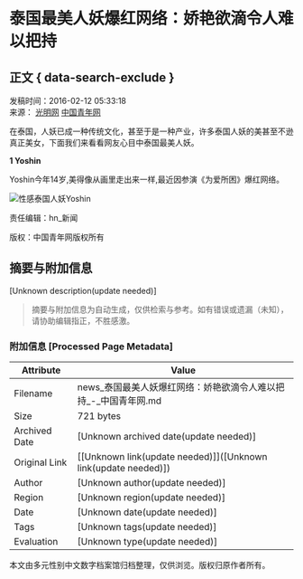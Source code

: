 # 泰国最美人妖爆红网络：娇艳欲滴令人难以把持

## 正文 { data-search-exclude }


发稿时间：2016-02-12 05:33:18  
来源： [光明网](http://culture.gmw.cn/2016-02/12/content_18848994.htm) [中国青年网](http://www.youth.cn)

在泰国，人妖已成一种传统文化，甚至于是一种产业，许多泰国人妖的美甚至不逊真正美女，下面我们来看看网友心目中泰国最美人妖。

**1 Yoshin**

Yoshin今年14岁,美得像从画里走出来一样,最近因参演《为爱所困》爆红网络。

![性感泰国人妖Yoshin](./W020160212199903550770.jpg)

责任编辑：hn_新闻

版权：中国青年网版权所有
<!-- tcd_original_link http://news.youth.cn/sh/201602/t20160212_7622727.htm -->


## 摘要与附加信息

<!-- tcd_abstract -->
[Unknown description(update needed)]
<!-- tcd_abstract_end -->

> 摘要与附加信息为自动生成，仅供检索与参考。如有错误或遗漏（未知），请协助编辑指正，不胜感激。

### 附加信息 [Processed Page Metadata]

| Attribute       | Value                                  |
|-----------------|----------------------------------------|
| Filename        | news_泰国最美人妖爆红网络：娇艳欲滴令人难以把持_-_中国青年网.md                             |
| Size            | 721 bytes                           |
| Archived Date   | [Unknown archived date(update needed)]                             |
| Original Link   | [[Unknown link(update needed)]]([Unknown link(update needed)])                       |
| Author          | [Unknown author(update needed)]                               |
| Region          | [Unknown region(update needed)]                               |
| Date            | [Unknown date(update needed)]                                 |
| Tags            | [Unknown tags(update needed)]                                 |
| Evaluation            | [Unknown type(update needed)]                                 |
<!-- tcd_table_end -->

本文由多元性别中文数字档案馆归档整理，仅供浏览。版权归原作者所有。
